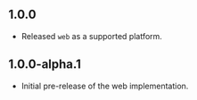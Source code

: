 ## 1.0.0

- Released `web` as a supported platform.

## 1.0.0-alpha.1

- Initial pre-release of the web implementation.
